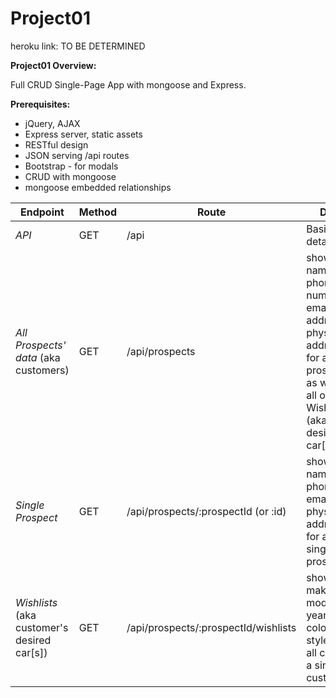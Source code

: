 # Project01

heroku link: TO BE DETERMINED

**Project01 Overview:**



Full CRUD Single-Page App with mongoose and Express.

**Prerequisites:**

* jQuery, AJAX
* Express server, static assets
* RESTful design
* JSON serving /api routes
* Bootstrap - for modals
* CRUD with mongoose
* mongoose embedded relationships

Endpoint | Method | Route | Data
--- | --- | --- | ---
*API* | GET | /api | Basic API details
*All Prospects' data* (aka customers) | GET | /api/prospects | shows the name, phone number, email address, physical address for all prospects, as well as all of their Wishlists (aka desired car[s])
*Single Prospect* | GET | /api/prospects/:prospectId (or :id) | shows the name, phone, email & physical addresses for a single prospect
*Wishlists* (aka customer's desired car[s]) | GET | /api/prospects/:prospectId/wishlists | shows make, model, year, color, style for all cars for a single customer
